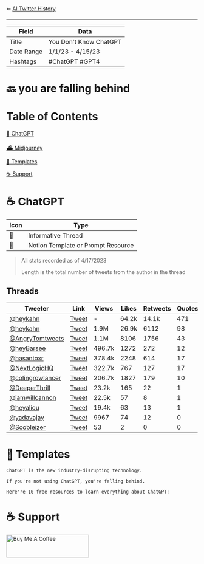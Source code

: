 ⬅️ [AI Twitter History](https://github.com/jtmuller5/You-Dont-Know-ChatGPT)
_______________

| Field | Data |
|-------|------|
| Title | You Don't Know ChatGPT |
| Date Range | 1/1/23 - 4/15/23 |
| Hashtags| #ChatGPT #GPT4 |

# 🔙 you are falling behind



# Table of Contents

[🤖 ChatGPT](#chatgpt)

[⛴️ Midjourney](#midjourney)

[📝 Templates](#templates)

[☕️ Support](#support)


# <a name="chatgpt"></a>☕️ ChatGPT

|  Icon | Type | 
| ---| ------ | 
| 🧵| Informative Thread| 
| 📝| Notion Template or Prompt Resource | 

> All stats recorded as of 4/17/2023
>
> Length is the total number of tweets from the author in the thread

## Threads
|  Tweeter | Link | Views  | Likes | Retweets | Quotes | Bookmarks | Length | Date     | Type |
| ---| ------ |--------|-------|----------|--------|-----------|--------|----------|----- |
| [@heykahn](https://twitter.com/heykahn)|  [Tweet](https://twitter.com/NikkiSiapno/status/1584477023346470912)| - | 64.2k  | 14.1k    | 471     | 61.3k   | 9  | 10/24/22  | 🧵 |
| [@heykahn](https://twitter.com/heykahn)|  [Tweet](https://twitter.com/heykahn/status/1643968837136834560)| 1.9M | 26.9k  | 6112    | 98     | 21.3k   | 2  | 4/6/23  | 🧵 |
| [@AngryTomtweets](https://twitter.com/AngryTomtweets)|  [Tweet](https://twitter.com/AngryTomtweets/status/1647606651027849218)| 1.1M | 8106  | 1756   | 43     | 10.5k      | 11     | 4/16/23  | 🧵 |
| [@heyBarsee](https://twitter.com/heyBarsee)|  [Tweet](https://twitter.com/heyBarsee/status/1647978283131076608)| 496.7k | 1272  | 272      | 12     | 2427   | 15     | 4/17/23  | 🧵 |
| [@hasantoxr](https://twitter.com/hasantoxr)|  [Tweet](https://twitter.com/hasantoxr/status/1641778057135501313)| 378.4k | 2248  | 614      | 17     | 3067      | 13     | 3/31/23  | 🧵 |
| [@NextLogicHQ](https://twitter.com/NextLogicHQ)|  [Tweet](https://twitter.com/NextLogicHQ/status/1645823240865206272)| 322.7k | 767   | 127      | 17     | 1241      | 6      | 4/11/23  | 🧵 |
| [@colingrowlancer](https://twitter.com/colingrowlancer)|  [Tweet](https://twitter.com/colingrowlancer/status/1646073692407881729)| 206.7k | 1827  | 179      | 10     | 383       | 6      | 4/12/23  | 📝 |
| [@DeeperThrill](https://twitter.com/DeeperThrill)|  [Tweet](https://twitter.com/DeeperThrill/status/1606128200077021184)| 23.2k  | 165   | 22       | 1      | 88        | 5      | 12/22/22 | 🧵 |
| [@iamwillcannon](https://twitter.com/iamwillcannon)|  [Tweet](https://twitter.com/iamwillcannon/status/1618992049843322887)| 22.5k  | 57    | 8        | 1      | 101       | 10     | 1/27/22  | 🧵 |
| [@heyaliou](https://twitter.com/heyaliou)|  [Tweet](https://twitter.com/heyaliou/status/1633666854836117505)| 19.4k  | 63    | 13       | 1  | 107   | 12     | 3/8/23   | 🧵 |
| [@yadavajay](https://twitter.com/yadavajay)|  [Tweet](https://twitter.com/yadavajay/status/1623907616354373633)| 9967   | 74    | 12       | 0      | 67        | 6      | 2/9/23   | 🧵 |
| [@Scobleizer](https://twitter.com/Scobleizer)|  [Tweet](https://twitter.com/Scobleizer/status/1643335382396973057)| 53     | 2     | 0        | 0      | 0         | 6      | 4/4/23   | 🧵 |


# <a name="templates"></a>📝 Templates

```
ChatGPT is the new industry-disrupting technology.

If you're not using ChatGPT, you're falling behind. 

Here're 10 free resources to learn everything about ChatGPT:
```

# <a name="support"></a>☕️ Support
<a href="https://www.buymeacoffee.com/mullr" target="_blank"><img src="https://cdn.buymeacoffee.com/buttons/v2/default-yellow.png" alt="Buy Me A Coffee" style="height: 60px !important;width: 217px !important;" ></a>

